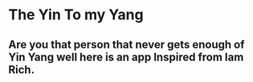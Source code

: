 # The Yin To my Yang

## Are you that person that never gets enough of Yin Yang well here is an app Inspired from Iam Rich.


